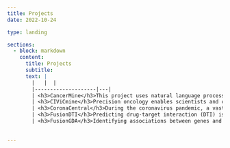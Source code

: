 ```yaml
---
title: Projects
date: 2022-10-24

type: landing

sections:
  - block: markdown
    content:
      title: Projects
      subtitle: 
      text: |
        |   |  |
        |--------------------|---|
        | <h3>CancerMine</h3>This project uses natural language processing to identify cancer genes and their roles in different cancers (e.g. as drivers, oncogenes or tumor suppressors). This information can be used to help identify important cancer mutations and understanding the underlying genetics of different cancer types. This work was published in <a href="https://doi.org/10.1038/s41592-019-0422-y">Nature Methods</a>. The dataset can be explored through <a href="http://bionlp.bcgsc.ca/cancermine/">this web viewer</a>, the code is available at <a href="https://github.com/jakelever/cancermine">GitHub</a> and the dataset is available at <a href="https://doi.org/10.5281/zenodo.1156241">Zenodo</a> | ![icon for the cancer mine project](cancermine.jpg) |
        | <h3>CIViCmine</h3>Precision oncology enables scientists and clinicians to probe the genetics of individual patients' tumours. But the clinical relevance of each mutation can be hard to ascertain and reference to the latest research is often required. The CIViC database aims to curate this expert knowledge. As part of this, the CIViCmine project uses natural language processing to identify mentions of cancer mutations and their clinical impacts. This work was published in <a href="https://doi.org/10.1186/s13073-019-0686-y">Genome Medicine</a>. The dataset can be explored through <a href="http://bionlp.bcgsc.ca/civicmine/">this web viewer</a>, the code is available at <a href="https://github.com/jakelever/civicmine">GitHub</a> and the dataset is available at <a href="https://doi.org/10.5281/zenodo.1472826">Zenodo</a>. | ![icon for the civicmine project](civicmine.jpg) |
        | <h3>CoronaCentral</h3>During the coronavirus pandemic, a vast number of research papers were published related to COVID-19. The Corona Central resource categorized these using a BERT-based classifier along with a unique dataset of categorized documents. It provided a portal to explore these research papers. This work was published in <a href="https://doi.org/10.1073/pnas.2100766118">PNAS</a>. The code can be accessed at <a href="https://github.com/jakelever/corona-ml">GitHub</a> and the corpus of documents at <a href="https://doi.org/10.5281/zenodo.4383289">Zenodo</a>. | ![icon for the corona central project](coronacentral.jpg) |
        | <h3>FusionDTI</h3>Predicting drug-target interaction (DTI) is critical in the drug discovery process. Despite remarkable advances in recent DTI models through the integration of representations from diverse drug and target encoders, such models often struggle to capture the fine-grained interactions between drugs and protein. To address this issue, we introduce a novel model, called FusionDTI, which uses a token-level Fusion module to effectively learn fine-grained information for Drug-Target Interaction. This work was published in <a href="https://zhaohanm.github.io/FusionDTI.github.io/">ICML 2024 AI for Science Workshop</a>. The code can be accessed at <a href="https://github.com/zhaohanm/fusiondti">GitHub</a> and the demo at <a href="https://huggingface.co/spaces/Gla-AI4BioMed-Lab/FusionDTI">Hugging Face</a>. | ![icon for the FusionDTI project](FusionDTI.png) |
        | <h3>FusionGDA</h3>Identifying associations between genes and diseases is critical for diagnosis, prevention, prognosis and drug development. We propose a novel FusionGDA model, which utilises a pre-training phase with a fusion module to enrich the gene and disease semantic representations encoded by pre-trained language models. This work was published in <a href="https://academic.oup.com/bib/article/25/5/bbae380/7735275"> Briefings in Bioinformatics</a>. The code can be accessed at <a href="https://github.com/ZhaohanM/FusionGDA">GitHub</a> and the demo at <a href="https://huggingface.co/spaces/Gla-AI4BioMed-Lab/FusionGDA">Hugging Face</a>. | ![icon for the FusionGDA project](FusionGDA.jpg)|
        
        
---
```

